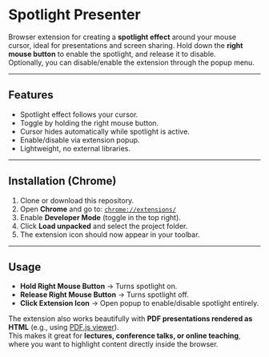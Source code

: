 # Spotlight Presenter
Browser extension for creating a **spotlight effect** around your mouse cursor, ideal for presentations and screen sharing.
Hold down the **right mouse button** to enable the spotlight, and release it to disable.  
Optionally, you can disable/enable the extension through the popup menu.

---

## Features
- Spotlight effect follows your cursor.
- Toggle by holding the right mouse button.
- Cursor hides automatically while spotlight is active.
- Enable/disable via extension popup.
- Lightweight, no external libraries.

---

## Installation (Chrome)
1. Clone or download this repository.
2. Open **Chrome** and go to: [`chrome://extensions/`](chrome://extensions/)
3. Enable **Developer Mode** (toggle in the top right).
4. Click **Load unpacked** and select the project folder.
5. The extension icon should now appear in your toolbar.

---

## Usage
- **Hold Right Mouse Button** → Turns spotlight on.  
- **Release Right Mouse Button** → Turns spotlight off.  
- **Click Extension Icon** → Open popup to enable/disable spotlight entirely.  

The extension also works beautifully with **PDF presentations rendered as HTML** (e.g., using [PDF.js viewer](https://mozilla.github.io/pdf.js/)).  
This makes it great for **lectures, conference talks, or online teaching**, where you want to highlight content directly inside the browser.
